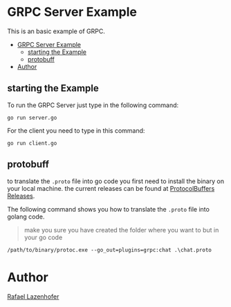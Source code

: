 # GRPC Server Example
This is an basic example of GRPC.

- [GRPC Server Example](#grpc-server-example)
  - [starting the Example](#starting-the-example)
  - [protobuff](#protobuff)
- [Author](#author)


## starting the Example
To run the GRPC Server just type in the following command:

```
go run server.go
```

For the client you need to type in this command:

```
go run client.go
```

## protobuff

to translate the `.proto` file into go code you first need to install the binary on your local machine.
the current releases can be found at [ProtocolBuffers Releases](https://github.com/protocolbuffers/protobuf/releases/tag/v3.13.0).

The following command shows you how to translate the `.proto` file into golang code.

> make you sure you have created the folder where you want to but in your go code

```
/path/to/binary/protoc.exe --go_out=plugins=grpc:chat .\chat.proto
```

# Author

[Rafael Lazenhofer](https://github.com/RaLazo)